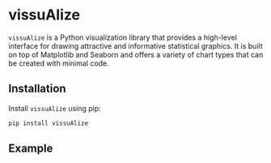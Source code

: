 # vissuAlize

`vissuAlize` is a Python visualization library that provides a high-level interface for drawing attractive and informative statistical graphics. It is built on top of Matplotlib and Seaborn and offers a variety of chart types that can be created with minimal code.

## Installation

Install `vissuAlize` using pip:

```sh
pip install vissuAlize
```

## Example
